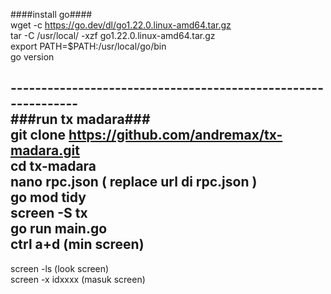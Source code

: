 ####install go####  <br />
wget -c https://go.dev/dl/go1.22.0.linux-amd64.tar.gz <br />
tar -C /usr/local/ -xzf go1.22.0.linux-amd64.tar.gz <br />
export PATH=$PATH:/usr/local/go/bin <br />
go version <br />

--------------------------------------------------------------  <br />
###run tx madara### <br />
git clone https://github.com/andremax/tx-madara.git <br />
cd tx-madara <br />
nano rpc.json ( replace url di rpc.json ) <br />
go mod tidy <br />
screen -S tx <br />
go run main.go <br />
ctrl a+d (min screen) <br />
----------------
screen -ls (look screen) <br />
screen -x idxxxx (masuk screen)
